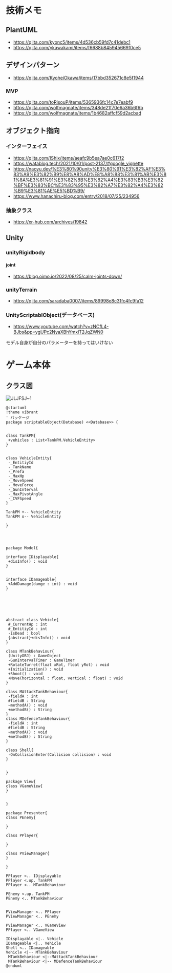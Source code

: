 # 技術メモ

## PlantUML
- https://qiita.com/kyonc5/items/4d536cb59fd7c41debc1
- https://qiita.com/ykawakami/items/f6688b845945669f0ce5
## デザインパターン
- https://qiita.com/KyoheiOkawa/items/17bbd352671c8e5f1944
### MVP
- https://qiita.com/toRisouP/items/5365936fc14c7e7eabf9<br>
- https://qiita.com/wolfmagnate/items/348de21f70e6a36b6f6b<br>
- https://qiita.com/wolfmagnate/items/1b4682affcf59d2acbad
## オブジェクト指向

### インターフェイス
- https://qiita.com/IShix/items/aeafc9b5ea7ae0c617f2
- https://watablog.tech/2021/10/01/post-2137/#google_vignette
- https://naoyu.dev/%E3%80%90unity%E3%80%91%E3%82%AF%E3%83%A9%E3%82%B9%E8%A8%AD%E8%A8%88%E3%81%AB%E3%81%8A%E3%81%91%E3%82%8B%E3%82%A4%E3%83%B3%E3%82%BF%E3%83%BC%E3%83%95%E3%82%A7%E3%82%A4%E3%82%B9%E3%81%AE%E5%BD%B9/
- https://www.hanachiru-blog.com/entry/2018/07/25/234956

### 抽象クラス
- https://xr-hub.com/archives/19842

## Unity

### unityRigidbody


#### joint
- https://blog.oimo.io/2022/08/25/calm-joints-down/

### unityTerrain
- https://qiita.com/saradaba0007/items/89998e8c31fc4fc9fa12

### UnityScriptablObject(データベース)
- https://www.youtube.com/watch?v=zNCfL4-BJbs&pp=ygUPc2NyaXBhYmxlT2JqZWN0

モデル自身が自分のパラメーターを持ってはいけない

# ゲーム本体
## クラス図
![JLJFSJ~1](https://github.com/so16ezaki/gijutukensho_2/assets/117282405/cef4ecbb-e7bc-4ca6-a05c-505492a59af0)
```plantuml
@startuml
!theme vibrant
' パッケージ
package scriptableObject(Database) <<Database>> {


class TankPM{
 +vehicles : List<TankPM.VehicleEntity>
}


class VehicleEntity{
 -_EntitiyId
 -_TankName
 -_Prefa
 -_MaxHp
 -_MoveSpeed
 -_MoveForce
 -_GunInterval
 -_MaxPivotAngle
 -_CVFSpeed
}

TankPM +-- VehicleEntity
TankPM o-- VehicleEntity

}




package Model{

interface IDisplayable{
 +disInfo() : void
}


interface IDamageable{
 +AddDamage(damge : int) : void
}






abstract class Vehicle{
 #_CurrentHp : int
 #_EntitiyId : int
 -isDead : bool
 {abstract}+disInfo() : void
}

class MTankBehaviour{
 (UnityOBJ) : GameObject
 -GunIntervalTimer : GameTimer
 +RotateTurret(float xRot, float yRot) : void
 +Initialization() : void
 +Shoot() : void
 +Move(horizontal : float, vertical : float) : void
}

class MAttackTankBehaviour{
 -fieldA : int
 #fieldB : String
 ~methodA() : void
 +methodB() : String
}
class MDefenceTankBehaviour{
 -fieldA : int
 #fieldB : String
 ~methodA() : void
 +methodB() : String
}

class Shell{
 -OnCollisionEnter(Collision collision) : void
}


}

package View{
class VGameView{
}


}

package Presenter{
class PEnemy{

}

class PPlayer{

}

class PViewManager{
}

}

PPlayer <.. IDisplayable
PPlayer <.up. TankPM
PPlayer <.. MTankBehaviour

PEnemy <.up. TankPM
PEnemy <.. MTankBehaviour


PViewManager <.. PPlayer
PViewManager <.. PEnemy

PViewManager <.. VGameView
PPlayer <.. VGameView

IDisplayable <|.. Vehicle
IDamageable <|.. Vehicle
Shell <.. IDamageable
Vehicle <|-- MTankBehaviour
 MTankBehaviour <|--MAttackTankBehaviour
 MTankBehaviour <|-- MDefenceTankBehaviour
@enduml
```


